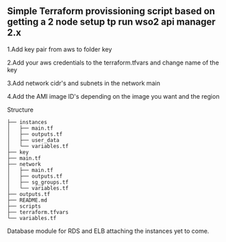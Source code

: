 
##     Simple Terraform provissioning script based on getting a 2 node setup tp run wso2 api manager 2.x    


1.Add key pair from aws to folder key

2.Add your aws credentials to the terraform.tfvars and change name of the key

3.Add network cidr's and subnets in the network main

4.Add the AMI image ID's depending on the image you want and the region





Structure
```
├── instances
│   ├── main.tf
│   ├── outputs.tf
│   ├── user_data
│   └── variables.tf
├── key
├── main.tf
├── network
│   ├── main.tf
│   ├── outputs.tf
│   ├── sg_groups.tf
│   └── variables.tf
├── outputs.tf
├── README.md
├── scripts
├── terraform.tfvars
└── variables.tf
```


Database module for RDS and ELB attaching the instances yet to come. 

